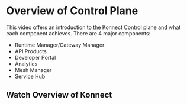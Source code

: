 # Overview of Control Plane

This video offers an introduction to the Konnect Control plane and what each component achieves. There are 4 major components:

- Runtime Manager/Gateway Manager
- API Products
- Developer Portal
- Analytics
- Mesh Manager
- Service Hub

## Watch Overview of Konnect

<!---
[![Useful resource links](./images/docs.png)](https://youtu.be/ "Useful resource links")
-->